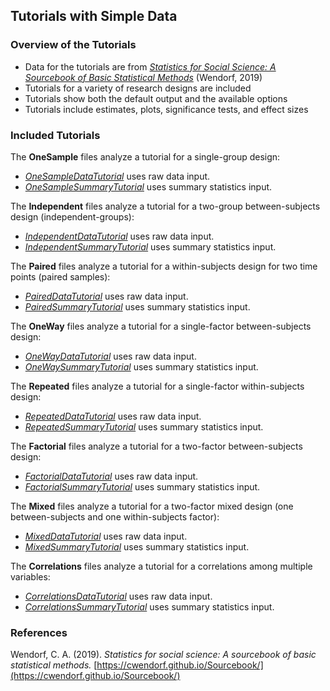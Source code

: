 ## Tutorials with Simple Data

### Overview of the Tutorials

- Data for the tutorials are from [_Statistics for Social Science: A Sourcebook of Basic Statistical Methods_](https://cwendorf.github.io/Sourcebook/) (Wendorf, 2019)
- Tutorials for a variety of research designs are included
- Tutorials show both the default output and the available options
- Tutorials include estimates, plots, significance tests, and effect sizes

### Included Tutorials

The **OneSample** files analyze a tutorial for a single-group design:

- [_OneSampleDataTutorial_](./OneSampleDataTutorial.md) uses raw data input.
- [_OneSampleSummaryTutorial_](./OneSampleSummaryTutorial.md) uses summary statistics input.

The **Independent** files analyze a tutorial for a two-group between-subjects design (independent-groups):

- [_IndependentDataTutorial_](./IndependentDataTutorial.md) uses raw data input.
- [_IndependentSummaryTutorial_](./IndependentSummaryTutorial.md) uses summary statistics input.

The **Paired** files analyze a tutorial for a within-subjects design for two time points (paired samples):

- [_PairedDataTutorial_](./PairedDataTutorial.md) uses raw data input.
- [_PairedSummaryTutorial_](./PairedSummaryTutorial.md) uses summary statistics input.

The **OneWay** files analyze a tutorial for a single-factor between-subjects design:

- [_OneWayDataTutorial_](./OneWayDataTutorial.md) uses raw data input.
- [_OneWaySummaryTutorial_](./OneWaySummaryTutorial.md) uses summary statistics input.

The **Repeated** files analyze a tutorial for a single-factor within-subjects design:

- [_RepeatedDataTutorial_](./RepeatedDataTutorial.md) uses raw data input.
- [_RepeatedSummaryTutorial_](./RepeatedSummaryTutorial.md) uses summary statistics input.

The **Factorial** files analyze a tutorial for a two-factor between-subjects design:

- [_FactorialDataTutorial_](./FactorialDataTutorial.md) uses raw data input.
- [_FactorialSummaryTutorial_](./FactorialSummaryTutorial.md) uses summary statistics input.

The **Mixed** files analyze a tutorial for a two-factor mixed design (one between-subjects and one within-subjects factor):

- [_MixedDataTutorial_](./MixedDataTutorial.md) uses raw data input.
- [_MixedSummaryTutorial_](./MixedSummaryTutorial.md) uses summary statistics input.

The **Correlations** files analyze a tutorial for a correlations among multiple variables:

- [_CorrelationsDataTutorial_](./CorrelationsDataTutorial.md) uses raw data input.
- [_CorrelationsSummaryTutorial_](./CorrelationsSummaryTutorial.md) uses summary statistics input.

### References

Wendorf, C. A. (2019). _Statistics for social science: A sourcebook of basic statistical methods._ [https://cwendorf.github.io/Sourcebook/](https://cwendorf.github.io/Sourcebook/)
